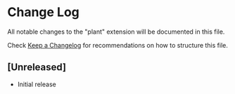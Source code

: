 # Change Log

All notable changes to the "plant" extension will be documented in this file.

Check [Keep a Changelog](http://keepachangelog.com/) for recommendations on how to structure this file.

## [Unreleased]

- Initial release